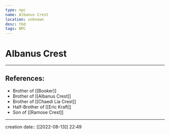 ```yaml
---
type: npc
name: Albanus Crest
location: unknown
desc: tbd
tags: NPC
---
```


# Albanus Crest
___ 
## References: 
- Brother of [[Booker]]
- Brother of [[Albanus Crest]]
- Brother of [[Chaedi Lia Crest]]
- Half-Brother of [[Eric Kraft]]
- Son of [[Ramose Crest]]
--- 
creation date:: [[2022-08-13]] 22:49
